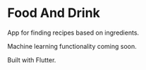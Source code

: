 # Food And Drink
App for finding recipes based on ingredients.

Machine learning functionality coming soon.

Built with Flutter.
